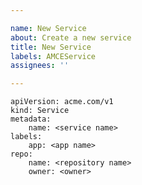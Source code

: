 ```yaml
---

name: New Service
about: Create a new service
title: New Service
labels: AMCEService
assignees: ''

---
```


    apiVersion: acme.com/v1
    kind: Service
    metadata:
        name: <service name>
    labels:
        app: <app name>
    repo:
        name: <repository name>
        owner: <owner>